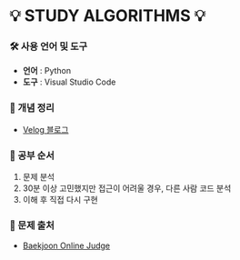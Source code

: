 # 💡 STUDY ALGORITHMS 💡

### 🛠 사용 언어 및 도구
- **언어** : Python
- **도구** : Visual Studio Code

### 📘 개념 정리
- [Velog 블로그](https://velog.io/@sumingq)

### 🧠 공부 순서
1. 문제 분석
2. 30분 이상 고민했지만 접근이 어려울 경우, 다른 사람 코드 분석
3. 이해 후 직접 다시 구현
  
### 📌 문제 출처
- [Baekjoon Online Judge](https://www.acmicpc.net/)
